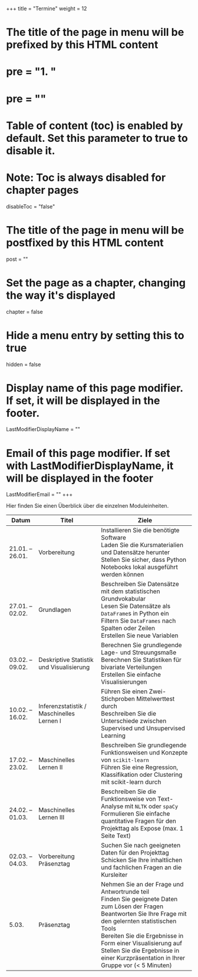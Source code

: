 +++
title = "Termine"
weight = 12
# The title of the page in menu will be prefixed by this HTML content
# pre = "<b>1. </b>"
# pre = "<i class='fab fa-github'></i>"
# Table of content (toc) is enabled by default. Set this parameter to true to disable it.
# Note: Toc is always disabled for chapter pages
disableToc = "false"
# The title of the page in menu will be postfixed by this HTML content
post = ""
# Set the page as a chapter, changing the way it's displayed
chapter = false
# Hide a menu entry by setting this to true
hidden = false
# Display name of this page modifier. If set, it will be displayed in the footer.
LastModifierDisplayName = ""
# Email of this page modifier. If set with LastModifierDisplayName, it will be displayed in the footer
LastModifierEmail = ""
+++

Hier finden Sie einen Überblick über die einzelnen Moduleinheiten.

| Datum         | Titel                                     | Ziele                                                                                                                                                                                                                                                                                                                                   |
|---------------|-------------------------------------------|-----------------------------------------------------------------------------------------------------------------------------------------------------------------------------------------------------------------------------------------------------------------------------------------------------------------------------------------|
| 21.01. – 26.01. | Vorbereitung                              | Installieren Sie die benötigte Software <br> Laden Sie die Kursmaterialien und Datensätze herunter <br> Stellen Sie sicher, dass Python Notebooks lokal ausgeführt werden können                                                                                                                                                        |
| 27.01. – 02.02. | Grundlagen                                | Beschreiben Sie Datensätze mit dem statistischen Grundvokabular <br> Lesen Sie Datensätze als `DataFrame`s in Python ein <br> Filtern Sie `DataFrames` nach Spalten oder Zeilen <br> Erstellen Sie neue Variablen                                                                                                                       |
| 03.02. – 09.02. | Deskriptive Statistik und Visualisierung  | Berechnen Sie grundlegende Lage- und Streuungsmaße <br> Berechnen Sie Statistiken für bivariate Verteilungen <br> Erstellen Sie einfache Visualisierungen                                                                                                                                                                               |
| 10.02. – 16.02. | Inferenzstatistik / Maschinelles Lernen I | Führen Sie einen Zwei-Stichproben Mittelwerttest durch <br> Beschreiben Sie die Unterschiede zwischen Supervised und Unsupervised Learning                                                                                                                                                                                              |
| 17.02. – 23.02. | Maschinelles Lernen II                    | Beschreiben Sie grundlegende Funktionsweisen und Konzepte von `scikit-learn` <br> Führen Sie eine Regression, Klassifikation oder Clustering mit scikit-learn durch                                                                                                                                                                     |
| 24.02. – 01.03. | Maschinelles Lernen III                   | Beschreiben Sie die Funktionsweise von Text-Analyse mit `NLTK` oder `spaCy` <br> Formulieren Sie einfache quantitative Fragen für den Projekttag als Expose (max. 1 Seite Text)                                                                                                                                                         |
| 02.03. – 04.03. | Vorbereitung Präsenztag                   | Suchen Sie nach geeigneten Daten für den Projekttag <br> Schicken Sie Ihre inhaltlichen und fachlichen Fragen an die Kursleiter                                                                                                                                                                                                         |
| 5.03.          | Präsenztag                                | Nehmen Sie an der Frage und Antwortrunde teil <br> Finden Sie geeignete Daten zum Lösen der Fragen  <br> Beantworten Sie Ihre Frage mit den gelernten statistischen Tools <br> Bereiten Sie die Ergebnisse in Form einer Visualisierung auf <br> Stellen Sie die Ergebnisse in einer Kurzpräsentation in Ihrer Gruppe vor (< 5 Minuten) |
